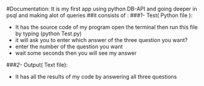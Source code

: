 #Documentation:
It is my first app using python DB-API and going deeper in psql and making alot of queries
##it consists of :
###_1-_ Test( Python file ):
- It has the source code of my program open the terminal then run this file by typing (python Test.py)
 - it will ask you to enter which answer of the three question you want?
 - enter the number of the question you want
 - wait some seconds then you will see my answer

###_2-_ Output( Text file):
 - It has all the results of my code by answering all three questions